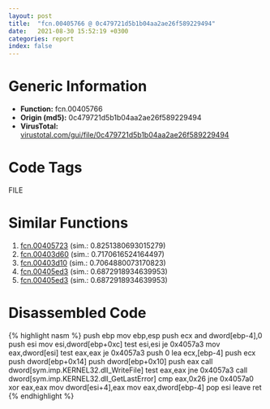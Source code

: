 ```yaml
---
layout: post
title:  "fcn.00405766 @ 0c479721d5b1b04aa2ae26f589229494"
date:   2021-08-30 15:52:19 +0300
categories: report
index: false
---
```


# Generic Information
- **Function:** fcn.00405766
- **Origin (md5):** 0c479721d5b1b04aa2ae26f589229494
- **VirusTotal:** [virustotal.com/gui/file/0c479721d5b1b04aa2ae26f589229494][virustotal_ref]

# Code Tags
<span class="tag" id="FILE">FILE</span>


# Similar Functions

1. [fcn.00405723][similar_1_ref] (sim.: 0.8251380693015279)
2. [fcn.00403d60][similar_2_ref] (sim.: 0.7170616524164497)
3. [fcn.00403d10][similar_3_ref] (sim.: 0.7064880073170823)
4. [fcn.00405ed3][similar_4_ref] (sim.: 0.6872918934639953)
5. [fcn.00405ed3][similar_5_ref] (sim.: 0.6872918934639953)


# Disassembled Code

{% highlight nasm %}
push ebp
mov ebp,esp
push ecx
and dword[ebp-4],0
push esi
mov esi,dword[ebp+0xc]
test esi,esi
je 0x4057a3
mov eax,dword[esi]
test eax,eax
je 0x4057a3
push 0
lea ecx,[ebp-4]
push ecx
push dword[ebp+0x14]
push dword[ebp+0x10]
push eax
call dword[sym.imp.KERNEL32.dll_WriteFile]
test eax,eax
jne 0x4057a3
call dword[sym.imp.KERNEL32.dll_GetLastError]
cmp eax,0x26
jne 0x4057a0
xor eax,eax
mov dword[esi+4],eax
mov eax,dword[ebp-4]
pop esi
leave 
ret 
{% endhighlight %}


[similar_1_ref]: /report/fcn.00405723@0c479721d5b1b04aa2ae26f589229494
[similar_2_ref]: /report/fcn.00403d60@b3771987fba16f4fba07d1109ec72c76
[similar_3_ref]: /report/fcn.00403d10@b3771987fba16f4fba07d1109ec72c76
[similar_4_ref]: /report/fcn.00405ed3@9e13decd7745268f35eff6611acc8eee
[similar_5_ref]: /report/fcn.00405ed3@dddb2d45bcd78e2cc2df460dd599efa4
[virustotal_ref]: https://www.virustotal.com/gui/file/0c479721d5b1b04aa2ae26f589229494